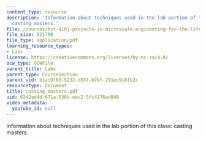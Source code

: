 ```yaml
---
content_type: resource
description: 'Information about techniques used in the lab portion of this class:
  casting masters.'
file: /courses/hst-410j-projects-in-microscale-engineering-for-the-life-sciences-spring-2007/6242ad4d671a536beac25fc4176ad848_casting_masters.pdf
file_size: 621790
file_type: application/pdf
learning_resource_types:
- Labs
license: https://creativecommons.org/licenses/by-nc-sa/4.0/
ocw_type: OCWFile
parent_title: Labs
parent_type: CourseSection
parent_uid: b1ac9f83-5232-d55f-b7bf-291ec9c8fb2c
resourcetype: Document
title: casting_masters.pdf
uid: 6242ad4d-671a-536b-eac2-5fc4176ad848
video_metadata:
  youtube_id: null
---
```

Information about techniques used in the lab portion of this class: casting masters.